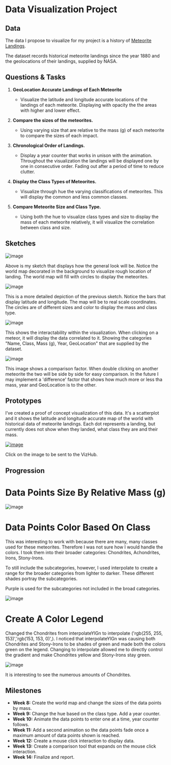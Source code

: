 
# Data Visualization Project

## Data

The data I propose to visualize for my project is a history of [Meteorite Landings](https://data.nasa.gov/Space-Science/Meteorite-Landings/gh4g-9sfh/about_data).

The dataset records historical meteorite landings since the year 1880 and the geolocations of their landings, supplied by NASA. 


## Questions & Tasks

1. **GeoLocation Accurate Landings of Each Meteorite**

   - Visualize the latitude and longitude accurate locations of the landings
    of each meteorite. Displaying with opacity the the areas with higher and
    lower effect.

2. **Compare the sizes of the meteorites.**

   - Using varying size that are relative to the mass (g) of each meteorite
     to compare the sizes of each impact.

3. **Chronological Order of Landings.**

   - Display a year counter that works in unison with the animation.
     Throughout the visualization the landings will be displayed
     one by one in consecutive order. Fading out after a period of time
     to reduce clutter.

4. **Display the Class Types of Meteorites.**

   - Visualize through hue the varying classifications of meteorites.
     This will display the common and less common classes.

5. **Compare Meteorite Size and Class Type.**

   - Using both the hue to visualize class types and size to display
     the mass of each meteorite relatively, it will visualize the
     correlation between class and size. 

## Sketches

![image](IMG_6679.jpg)

Above is my sketch that displays how the general look will be. Notice the world map decorated in the background
to visualize rough location of landing. The world map will fill with circles to display the meteorites.

![image](ApplicationFrameHost_C9rAl5h2MM.png)

This is a more detailed depiction of the previous sketch. Notice the bars that display latitude and longitude.
The map will be to real scale coordinates. 
The circles are of different sizes and color to display the mass and class type.

![image](SecondImage.png)

This shows the interactability within the visualization. When clicking on a meteor, it will display the 
data correlated to it. Showing the categories "Name, Class, Mass (g), Year, GeoLocation" that are 
supplied by the dataset.

![image](ThirdImage.png)

This image shows a comparison factor. When double clicking on another meteorite the two will be side 
by side for easy comparison. In the future I may implement a 'difference' factor that shows how much
more or less tha mass, year and GeoLocation is to the other.

## Prototypes

I’ve created a proof of concept visualization of this data. It's a scatterplot and it shows the latitude
and longitude accurate map of the world with historical data of meteorite landings. Each dot represents 
a landing, but currently does not show when they landed, what class they are and their mass.

[![image](Visualization.png)](https://vizhub.com/reddishmatthew/landings-scatterplot)

Click on the image to be sent to the VizHub.

## Progression

# Data Points Size By Relative Mass (g)

![image](UpdateV.1.png)

# Data Points Color Based On Class

This was interesting to work with because there are many, many classes used for these meteorites. 
Therefore I was not sure how I would handle the colors. I took them into their broader categories:
Chondrites, Achondrites, Irons, Stony-Irons. 

To still include the subcategories, however, I used interpolate to create a range for the broader 
categories from lighter to darker. These different shades portray the subcategories. 

Purple is used for the subcategories not included in the broad categories. 

![image](UpdateV.2.png)

# Create A Color Legend

Changed the Chondrites from interpolateYlGn to interpolate ('rgb(255, 255, 153)','rgb(153, 153, 0)',). 
I noticed that interpolateYlGn was causing both Chondrites and Stony-Irons to be shades of green and 
made both the colors green on the legend. Changing to interpolate allowed me to directly control the 
gradient and make Chondrites yellow and Stony-Irons stay green. 

![image](UpdateV.3.png)

It is interesting to see the numerous amounts of Chondrites. 

## Milestones

  -  **Week 8:** Create the world map and change the sizes of the data points by mass.
  -  **Week 9:** Change the hue based on the class type. Add a year counter.
  -  **Week 10:** Animate the data points to enter one at a time, year counter follows.
  -  **Week 11:** Add a second animation so the data points fade once a maximum amount of data points shown is reached.
  -  **Week 12:** Create a mouse click interaction to display data.
  -  **Week 13:** Create a comparison tool that expands on the mouse click interaction.
  -  **Week 14:** Finalize and report.
